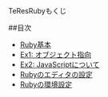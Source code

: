 TeResRubyもくじ

##目次

* [Ruby基本](https://github.com/henteko/TeResRuby/tree/master/Basic)
* [Ex1: オブジェクト指向](https://github.com/henteko/TeResRuby/tree/master/Ex1)
* [Ex2: JavaScriptについて](https://github.com/henteko/TeResRuby/tree/master/Ex2)
* [Rubyのエディタの設定](https://github.com/henteko/TeResRuby/tree/master/SetupEditor)
* [Rubyの環境設定](https://github.com/henteko/TeResRuby/tree/master/SetupRuby)
